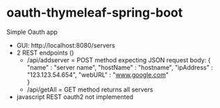 # oauth-thymeleaf-spring-boot
Simple Oauth app
- GUI: http://localhost:8080/servers
- 2 REST endpoints ()
  - /api/addserver  = POST method expecting JSON request body:
        {
        "name" : "server name",
        "hostName" : "hostname",
        "ipAddress" : "123.123.54.654",
        "webURL" : "www.google.com"    
        }
  - /api/getAll = GET method returns all servers
- javascript REST oauth2 not implemented
